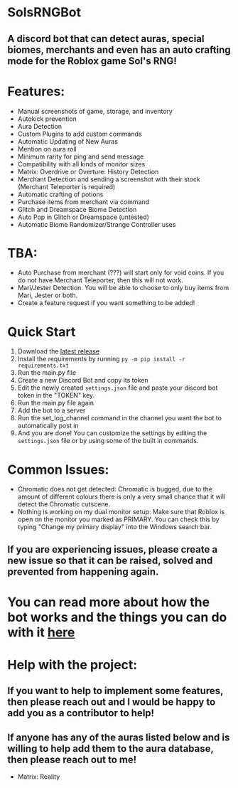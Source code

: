 # SolsRNGBot
## A discord bot that can detect auras, special biomes, merchants and even has an auto crafting mode for the Roblox game Sol's RNG!
# Features:
- Manual screenshots of game, storage, and inventory
- Autokick prevention
- Aura Detection
- Custom Plugins to add custom commands
- Automatic Updating of New Auras
- Mention on aura roll
- Minimum rarity for ping and send message
- Compatibility with all kinds of monitor sizes
- Matrix: Overdrive or Overture: History Detection
- Merchant Detection and sending a screenshot with their stock (Merchant Teleporter is required)
- Automatic crafting of potions
- Purchase items from merchant via command
- Glitch and Dreamspace Biome Detection
- Auto Pop in Glitch or Dreamspace (untested)
- Automatic Biome Randomizer/Strange Controller uses

# TBA:
- Auto Purchase from merchant (???) will start only for void coins. If you do not have Merchant Teleporter, then this will not work.
- Mari/Jester Detection. You will be able to choose to only buy items from Mari, Jester or both.
- Create a feature request if you want something to be added!

# Quick Start
1. Download the [latest release](https://github.com/bazthedev/SolsRNGBot/releases/latest)
2. Install the requirements by running `py -m pip install -r requirements.txt`
3. Run the main.py file
4. Create a new Discord Bot and copy its token
5. Edit the newly created `settings.json` file and paste your discord bot token in the "TOKEN" key.
6. Run the main.py file again
7. Add the bot to a server
8. Run the set_log_channel command in the channel you want the bot to automatically post in
9. And you are done! You can customize the settings by editing the `settings.json` file or by using some of the built in commands.

# Common Issues:
- Chromatic does not get detected: Chromatic is bugged, due to the amount of different colours there is only a very small chance that it will detect the Chromatic cutscene.
- Nothing is working on my dual monitor setup: Make sure that Roblox is open on the monitor you marked as PRIMARY. You can check this by typing "Change my primary display" into the Windows search bar.
## If you are experiencing issues, please create a new issue so that it can be raised, solved and prevented from happening again.

# You can read more about how the bot works and the things you can do with it [here](https://github.com/bazthedev/SolsRNGBot/wiki)

# Help with the project:
## If you want to help to implement some features, then please reach out and I would be happy to add you as a contributor to help!
## If anyone has any of the auras listed below and is willing to help add them to the aura database, then please reach out to me!
- Matrix: Reality
